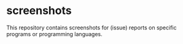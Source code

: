 # screenshots

This repository contains screenshots for (issue) reports on specific
programs or programming languages.